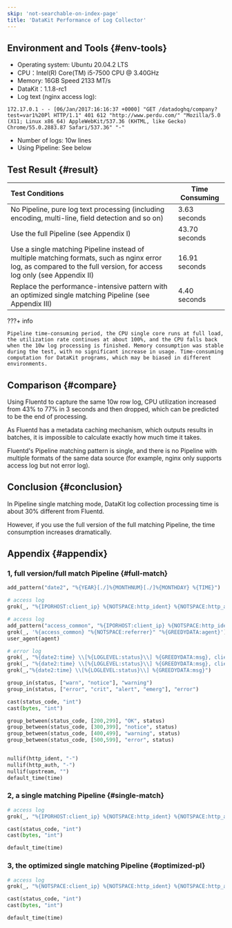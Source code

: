 ```yaml
---
skip: 'not-searchable-on-index-page'
title: 'DataKit Performance of Log Collector'
---
```


## Environment and Tools {#env-tools}

- Operating system: Ubuntu 20.04.2 LTS
- CPU：Intel(R) Core(TM) i5-7500 CPU @ 3.40GHz
- Memory: 16GB  Speed 2133 MT/s
- DataKit：1.1.8-rc1
- Log text (nginx access log):

``` not-set
172.17.0.1 - - [06/Jan/2017:16:16:37 +0000] "GET /datadoghq/company?test=var1%20Pl HTTP/1.1" 401 612 "http://www.perdu.com/" "Mozilla/5.0 (X11; Linux x86_64) AppleWebKit/537.36 (KHTML, like Gecko) Chrome/55.0.2883.87 Safari/537.36" "-"
```

- Number of logs: 10w lines
- Using Pipeline: See below

## Test Result {#result}

| Test Conditions                                                                                                                                                      | Time Consuming   |
|:---------------------------------------------------------------------------------------------------------------------------------------------------------------------| ---    |
| No Pipeline, pure log text processing (including encoding, multi-line, field detection and so on)                                                                    | 3.63 seconds  |
| Use the full Pipeline (see Appendix I)                                                                                                                               | 43.70 seconds|
| Use a single matching Pipeline instead of multiple matching formats, such as nginx error log, as compared to the full version, for access log only (see Appendix II) | 16.91 seconds |
| Replace the performance-intensive pattern with an optimized single matching Pipeline (see Appendix III)                                                              | 4.40 seconds |

<!-- markdownlint-disable MD046 -->
???+ info

    Pipeline time-consuming period, the CPU single core runs at full load, the utilization rate continues at about 100%, and the CPU falls back when the 10w log processing is finished. Memory consumption was stable during the test, with no significant increase in usage. Time-consuming computation for DataKit programs, which may be biased in different environments.
<!-- markdownlint-enable -->

## Comparison {#compare}

Using Fluentd to capture the same 10w row log, CPU utilization increased from 43% to 77% in 3 seconds and then dropped, which can be predicted to be the end of processing.

As Fluentd has a metadata caching mechanism, which outputs results in batches, it is impossible to calculate exactly how much time it takes.

Fluentd's Pipeline matching pattern is single, and there is no Pipeline with multiple formats of the same data source (for example, nginx only supports access log but not error log).

## Conclusion {#conclusion}

In Pipeline single matching mode, DataKit log collection processing time is about 30% different from Fluentd.

However, if you use the full version of the full matching Pipeline, the time consumption increases dramatically.

## Appendix {#appendix}

### 1, full version/full match Pipeline {#full-match}

```python
add_pattern("date2", "%{YEAR}[./]%{MONTHNUM}[./]%{MONTHDAY} %{TIME}")

# access log
grok(_, "%{IPORHOST:client_ip} %{NOTSPACE:http_ident} %{NOTSPACE:http_auth} \\[%{HTTPDATE:time}\\] \"%{DATA:http_method} %{GREEDYDATA:http_url} HTTP/%{NUMBER:http_version}\" %{INT:status_code} %{INT:bytes}")

# access log
add_pattern("access_common", "%{IPORHOST:client_ip} %{NOTSPACE:http_ident} %{NOTSPACE:http_auth} \\[%{HTTPDATE:time}\\] \"%{DATA:http_method} %{GREEDYDATA:http_url} HTTP/%{NUMBER:http_version}\" %{INT:status_code} %{INT:bytes}")
grok(_, '%{access_common} "%{NOTSPACE:referrer}" "%{GREEDYDATA:agent}')
user_agent(agent)

# error log
grok(_, "%{date2:time} \\[%{LOGLEVEL:status}\\] %{GREEDYDATA:msg}, client: %{IPORHOST:client_ip}, server: %{IPORHOST:server}, request: \"%{DATA:http_method} %{GREEDYDATA:http_url} HTTP/%{NUMBER:http_version}\", (upstream: \"%{GREEDYDATA:upstream}\", )?host: \"%{IPORHOST:ip_or_host}\"")
grok(_, "%{date2:time} \\[%{LOGLEVEL:status}\\] %{GREEDYDATA:msg}, client: %{IPORHOST:client_ip}, server: %{IPORHOST:server}, request: \"%{GREEDYDATA:http_method} %{GREEDYDATA:http_url} HTTP/%{NUMBER:http_version}\", host: \"%{IPORHOST:ip_or_host}\"")
grok(_,"%{date2:time} \\[%{LOGLEVEL:status}\\] %{GREEDYDATA:msg}")

group_in(status, ["warn", "notice"], "warning")
group_in(status, ["error", "crit", "alert", "emerg"], "error")

cast(status_code, "int")
cast(bytes, "int")

group_between(status_code, [200,299], "OK", status)
group_between(status_code, [300,399], "notice", status)
group_between(status_code, [400,499], "warning", status)
group_between(status_code, [500,599], "error", status)


nullif(http_ident, "-")
nullif(http_auth, "-")
nullif(upstream, "")
default_time(time)
```

### 2, a single matching Pipeline {#single-match}

```python
# access log
grok(_, "%{IPORHOST:client_ip} %{NOTSPACE:http_ident} %{NOTSPACE:http_auth} \\[%{HTTPDATE:time}\\] \"%{DATA:http_method} %{GREEDYDATA:http_url} HTTP/%{NUMBER:http_version}\" %{INT:status_code} %{INT:bytes}")

cast(status_code, "int")
cast(bytes, "int")

default_time(time)
```

### 3, the optimized single matching Pipeline {#optimized-pl}

```python
# access log
grok(_, "%{NOTSPACE:client_ip} %{NOTSPACE:http_ident} %{NOTSPACE:http_auth} \\[%{HTTPDATE:time}\\] \"%{DATA:http_method} %{GREEDYDATA:http_url} HTTP/%{NUMBER:http_version}\" %{INT:status_code} %{INT:bytes}")

cast(status_code, "int")
cast(bytes, "int")

default_time(time)
```
